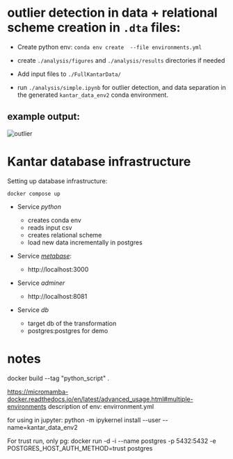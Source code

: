 # outlier detection in data + relational scheme creation in ```.dta``` files:
- Create python env:
```conda env create  --file environments.yml```

- create ```./analysis/figures``` and ```./analysis/results``` directories if needed

- Add input files to ```./FullKantarData/``` 

- run ```./analysis/simple.ipynb``` for outlier detection, and data separation in the generated ```kantar_data_env2``` conda environment.

## example output:
![outlier](./analysis/figures/example_od_output.png)

# Kantar database infrastructure 

Setting up database infrastructure:

```docker compose up```


- Service *python* 
  - creates conda env
  - reads input csv
  - creates relational scheme
  - load new data incrementally in postgres

- Service *[metabase](https://www.metabase.com)*: 
   
  - http://localhost:3000
- Service *adminer*
  - http://localhost:8081
- Service *db* 
  - target db of the transformation
  - postgres:postgres for demo


# notes
 

docker build --tag "python_script" .

https://micromamba-docker.readthedocs.io/en/latest/advanced_usage.html#multiple-environments
description of env: 
envirronment.yml

for using in jupyter:
python -m ipykernel install --user --name=kantar_data_env2

For trust run, only  pg:
docker run -d -i --name postgres -p 5432:5432 -e POSTGRES_HOST_AUTH_METHOD=trust postgres
